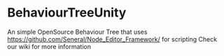 # BehaviourTreeUnity
An simple OpenSource Behaviour Tree that uses https://github.com/Seneral/Node_Editor_Framework/ for scripting
Check our wiki for more information
